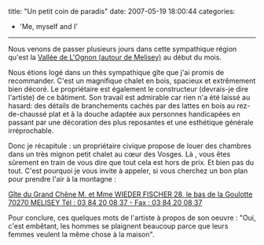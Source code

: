 title: "Un petit coin de paradis"
date: 2007-05-19 18:00:44
categories:
  - 'Me, myself and I'
---

Nous venons de passer plusieurs jours dans cette sympathique région qu'est la [Vallée de L'Ognon (autour de Melisey)](//www.tourisme.fr/295/office-de-tourisme-melisey.htm) au début du mois.

Nous étions logé dans un thès sympathique g&icirc;te que j'ai promis de recommander. C'est un magnifique chalet en bois, spacieux et extrêmement bien décoré. Le propriétaire est également le constructeur (devrais-je dire l'artiste) de ce b&acirc;timent. Son travail est admirable car rien n'a été laissé au hasard: des détails de branchements cachés par des lattes en bois au rez-de-chaussé plat et à la douche adaptée aux personnes handicapées en passant par une décoration des plus reposantes et une esthétique générale irréprochable.

Donc je récapitule : un propriétaire civique propose de louer des chambres dans un très mignon petit chalet au cœur des Vosges. Là , vous êtes s&ucirc;rement en train de vous dire que tout cela est hors de prix. Et bien pas du tout. C'est pourquoi je vous invite à appeler, si vous cherchez un bon plan pour prendre l'air à la montagne :

[G&icirc;te du Grand Chêne
M. et Mme WIEDER FISCHER
28, le bas de la Goulotte
70270 MELISEY
Tél : 03 84 20 08 37 - Fax : 03 84 20 08 37 ](//office-tourisme-melisey.fr/gites-etapes.php?id=343000175&amp;idcrit=2000008)

Pour conclure, ces quelques mots de l'artiste à propos de son oeuvre : "Oui, c'est embêtant, les hommes se plaignent beaucoup parce que leurs femmes veulent la même chose à la maison".